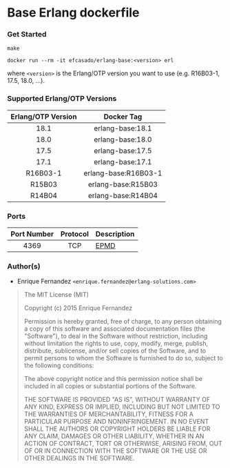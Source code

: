 Base Erlang dockerfile
======================

### Get Started

```
make
```

```
docker run --rm -it efcasado/erlang-base:<version> erl
```

where `<version>` is the Erlang/OTP version you want to use (e.g.
R16B03-1, 17.5, 18.0, ...).


### Supported Erlang/OTP Versions

| Erlang/OTP Version | Docker Tag           |
|:------------------:|:--------------------:|
| 18.1               | erlang-base:18.1     |
| 18.0               | erlang-base:18.0     |
| 17.5               | erlang-base:17.5     |
| 17.1               | erlang-base:17.1     |
| R16B03-1           | erlang-base:R16B03-1 |
| R15B03             | erlang-base:R15B03   |
| R14B04             | erlang-base:R14B04   |


### Ports

| Port Number | Protocol | Description                                                  |
|:-----------:|:--------:|--------------------------------------------------------------|
| 4369        | TCP      | [EPMD](http://www.erlang.org/doc/man/epmd.html)              |


### Author(s)

- Enrique Fernandez `<enrique.fernandez@erlang-solutions.com>`


> The MIT License (MIT)
>
> Copyright (c) 2015 Enrique Fernandez
>
> Permission is hereby granted, free of charge, to any person obtaining a copy
> of this software and associated documentation files (the "Software"), to deal
> in the Software without restriction, including without limitation the rights
> to use, copy, modify, merge, publish, distribute, sublicense, and/or sell
> copies of the Software, and to permit persons to whom the Software is
> furnished to do so, subject to the following conditions:
>
> The above copyright notice and this permission notice shall be included in
> all copies or substantial portions of the Software.
>
> THE SOFTWARE IS PROVIDED "AS IS", WITHOUT WARRANTY OF ANY KIND, EXPRESS OR
> IMPLIED, INCLUDING BUT NOT LIMITED TO THE WARRANTIES OF MERCHANTABILITY,
> FITNESS FOR A PARTICULAR PURPOSE AND NONINFRINGEMENT. IN NO EVENT SHALL THE
> AUTHORS OR COPYRIGHT HOLDERS BE LIABLE FOR ANY CLAIM, DAMAGES OR OTHER
> LIABILITY, WHETHER IN AN ACTION OF CONTRACT, TORT OR OTHERWISE, ARISING FROM,
> OUT OF OR IN CONNECTION WITH THE SOFTWARE OR THE USE OR OTHER DEALINGS IN
> THE SOFTWARE.